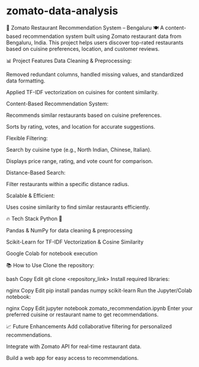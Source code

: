 # zomato-data-analysis
🚀 Zomato Restaurant Recommendation System – Bengaluru 🍽️
A content-based recommendation system built using Zomato restaurant data from Bengaluru, India. This project helps users discover top-rated restaurants based on cuisine preferences, location, and customer reviews.

📊 Project Features
Data Cleaning & Preprocessing:

Removed redundant columns, handled missing values, and standardized data formatting.

Applied TF-IDF vectorization on cuisines for content similarity.

Content-Based Recommendation System:

Recommends similar restaurants based on cuisine preferences.

Sorts by rating, votes, and location for accurate suggestions.

Flexible Filtering:

Search by cuisine type (e.g., North Indian, Chinese, Italian).

Displays price range, rating, and vote count for comparison.

Distance-Based Search:

Filter restaurants within a specific distance radius.

Scalable & Efficient:

Uses cosine similarity to find similar restaurants efficiently.

🔥 Tech Stack
Python 🐍

Pandas & NumPy for data cleaning & preprocessing

Scikit-Learn for TF-IDF Vectorization & Cosine Similarity

Google Colab for notebook execution

📚 How to Use
Clone the repository:

bash
Copy
Edit
git clone <repository_link>
Install required libraries:

nginx
Copy
Edit
pip install pandas numpy scikit-learn
Run the Jupyter/Colab notebook:

nginx
Copy
Edit
jupyter notebook zomato_recommendation.ipynb
Enter your preferred cuisine or restaurant name to get recommendations.

📈 Future Enhancements
Add collaborative filtering for personalized recommendations.

Integrate with Zomato API for real-time restaurant data.

Build a web app for easy access to recommendations.

